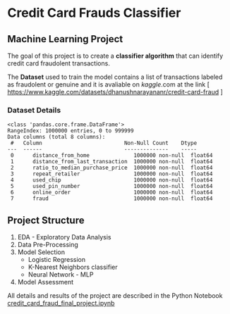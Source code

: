 # Credit Card Frauds Classifier
## Machine Learning Project

The goal of this project is to create a **classifier algorithm** that can identify credit card fraudolent transactions.

The **Dataset** used to train the model contains a list of transactions labeled as fraudolent or genuine and it is avaliable on *kaggle*.com at the link [ https://www.kaggle.com/datasets/dhanushnarayananr/credit-card-fraud ] 

### Dataset Details
```
<class 'pandas.core.frame.DataFrame'>
RangeIndex: 1000000 entries, 0 to 999999
Data columns (total 8 columns):
 #   Column                          Non-Null Count    Dtype  
---  ------                          --------------    -----  
 0   	distance_from_home              1000000 non-null  float64
 1   	distance_from_last_transaction  1000000 non-null  float64
 2   	ratio_to_median_purchase_price  1000000 non-null  float64
 3   	repeat_retailer                 1000000 non-null  float64
 4  	used_chip                       1000000 non-null  float64
 5   	used_pin_number                 1000000 non-null  float64
 6   	online_order                    1000000 non-null  float64
 7   	fraud                           1000000 non-null  float64
 ```
## Project Structure
1. EDA - Exploratory Data Analysis
2. Data Pre-Processing
3. Model Selection
   - Logistic Regression
   - K-Nearest Neighbors classifier
   - Neural Network - MLP
4. Model Assessment

All details and results of the project are described in the Python Notebook [credit_card_fraud_final_project.ipynb](./credit_card_fraud_final_project.ipynb)
